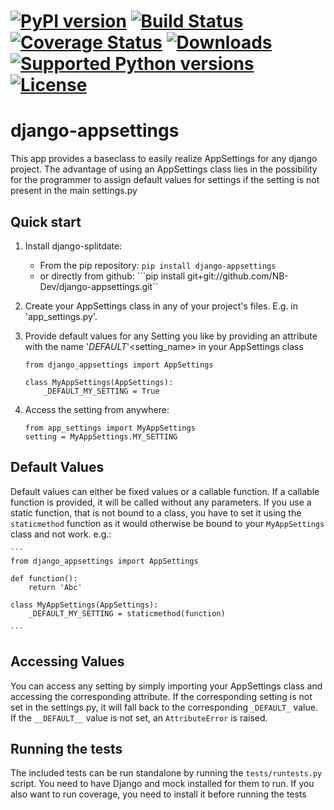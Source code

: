 [![PyPI version](https://badge.fury.io/py/django-appsettings.png)](http://badge.fury.io/py/django-appsettings) [![Build Status](https://travis-ci.org/NB-Dev/django-appsettings.svg?branch=master)](https://travis-ci.org/NB-Dev/django-appsettings) [![Coverage Status](https://coveralls.io/repos/NB-Dev/django-appsettings/badge.svg?branch=master)](https://coveralls.io/r/NB-Dev/django-splitdate?branch=master) [![Downloads](https://pypip.in/download/django-splitdate/badge.svg)](https://pypi.python.org/pypi/django-splitdate/) [![Supported Python versions](https://pypip.in/py_versions/django-splitdate/badge.svg)](https://pypi.python.org/pypi/django-splitdate/) [![License](https://pypip.in/license/django-splitdate/badge.svg)](https://pypi.python.org/pypi/django-splitdate/)
=====
django-appsettings
=====

This app provides a baseclass to easily realize AppSettings for any django project. The advantage of using an
AppSettings class lies in the possibility for the programmer to assign default values for settings if the setting is
not present in the main settings.py

Quick start
-----------

1. Install django-splitdate:
    * From the pip repository: ```pip install django-appsettings```
    * or directly from github: ```pip install git+git://github.com/NB-Dev/django-appsettings.git``

2. Create your AppSettings class in any of your project's files. E.g. in 'app_settings.py'.

3. Provide default values for any Setting you like by providing an attribute with the name '_DEFAULT_'<setting_name>
   in your AppSettings class

	```
	from django_appsettings import AppSettings
	
	class MyAppSettings(AppSettings):
		_DEFAULT_MY_SETTING = True
	```

4. Access the setting from anywhere:
	```
	from app_settings import MyAppSettings
	setting = MyAppSettings.MY_SETTING
	```

Default Values
----

Default values can either be fixed values or a callable function. If a callable function is provided, it will be called
without any parameters. If you use a static function, that is not bound to a class, you have to set it using the
```staticmethod``` function as it would otherwise be bound to your ```MyAppSettings``` class and not work. e.g.:

	```
	from django_appsettings import AppSettings
	
	def function():
		return 'Abc'
	
	class MyAppSettings(AppSettings):
		_DEFAULT_MY_SETTING = staticmethod(function)
	
	```

Accessing Values
----
You can access any setting by simply importing your AppSettings class and accessing the corresponding attribute. If the
corresponding setting is not set in the settings.py, it will fall back to the corresponding ```_DEFAULT_``` value. If
the ```__DEFAULT__``` value is not set, an ```AttributeError``` is raised.

Running the tests
----
The included tests can be run standalone by running the ```tests/runtests.py``` script. You need to have Django and
mock installed for them to run. If you also want to run coverage, you need to install it before running the tests
